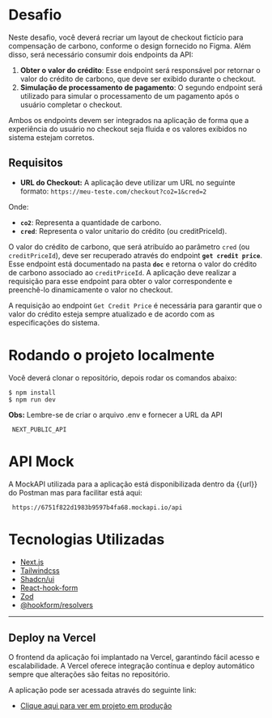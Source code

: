 # Desafio

Neste desafio, você deverá recriar um layout de checkout fictício para compensação de carbono, conforme o design fornecido no Figma. Além disso, será necessário consumir dois endpoints da API:

1. **Obter o valor do crédito**: Esse endpoint será responsável por retornar o valor do crédito de carbono, que deve ser exibido durante o checkout.
2. **Simulação de processamento de pagamento**: O segundo endpoint será utilizado para simular o processamento de um pagamento após o usuário completar o checkout.

Ambos os endpoints devem ser integrados na aplicação de forma que a experiência do usuário no checkout seja fluida e os valores exibidos no sistema estejam corretos.

## Requisitos

- **URL do Checkout:** A aplicação deve utilizar um URL no seguinte formato:
  `https://meu-teste.com/checkout?co2=1&cred=2`

Onde:

- **`co2`**: Representa a quantidade de carbono.
- **`cred`**: Representa o valor unitario do crédito (ou creditPriceId).

O valor do crédito de carbono, que será atribuído ao parâmetro `cred` (ou `creditPriceId`), deve ser recuperado através do endpoint **`get credit price`**. Esse endpoint está documentado na pasta **`doc`** e retorna o valor do crédito de carbono associado ao `creditPriceId`. A aplicação deve realizar a requisição para esse endpoint para obter o valor correspondente e preenchê-lo dinamicamente o valor no checkout.

A requisição ao endpoint `Get Credit Price` é necessária para garantir que o valor do crédito esteja sempre atualizado e de acordo com as especificações do sistema.

# Rodando o projeto localmente

Você deverá clonar o repositório, depois rodar os comandos abaixo:

```
$ npm install
$ npm run dev

```

**Obs:** Lembre-se de criar o arquivo .env e fornecer a URL da API

```
 NEXT_PUBLIC_API

```

# API Mock

A MockAPI utilizada para a aplicação está disponibilizada dentro da {{url}} do Postman mas para facilitar está aqui:

```
 https://6751f822d1983b9597b4fa68.mockapi.io/api

```

# Tecnologias Utilizadas

- [Next.js](https://nextjs.org/)
- [Tailwindcss](https://tailwindcss.com/)
- [Shadcn/ui](https://ui.shadcn.com/)
- [React-hook-form](https://react-hook-form.com/)
- [Zod](https://zod.dev/)
- [@hookform/resolvers](https://www.npmjs.com/package/@hookform/resolvers/v/1.3.7)

---

## Deploy na Vercel

O frontend da aplicação foi implantado na Vercel, garantindo fácil acesso e escalabilidade. A Vercel oferece integração contínua e deploy automático sempre que alterações são feitas no repositório.

A aplicação pode ser acessada através do seguinte link:

- [Clique aqui para ver em projeto em produção](https://frontend-test-tree-git-teste-marcos-mp455s-projects.vercel.app/)
